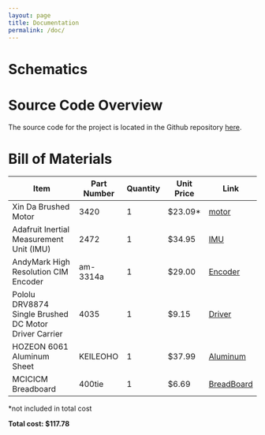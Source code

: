 ```yaml
---
layout: page
title: Documentation
permalink: /doc/
---
```


# Schematics
<!-- Include images of the schematics for your system. They should follow best practices for schematic drawings with all parts and pins clearly labeled. You may draw your schematics either with a software tool or neatly by hand. -->

# Source Code Overview
<!-- This section should include information to describe the organization of the code base and highlight how the code connects. -->

The source code for the project is located in the Github repository [here](https://github.com/joshbrake/example-project-portfolio/tree/main/src).

# Bill of Materials
<!-- The bill of materials should include all the parts used in your project along with the prices and links.  -->

| Item | Part Number | Quantity | Unit Price | Link |
| ---- | ----------- | ----- | ---- | ---- |
| Xin Da Brushed Motor | 3420 | 1 | $23.09* | [motor](https://www.amazon.com/Electric-Motor-Acogedor-Permanent-Magnet/dp/B07GT1CRHP/ref=asc_df_B07GT1CRHP/?tag=hyprod-20&linkCode=df0&hvadid=563721192637&hvpos=&hvnetw=g&hvrand=9506774832461316846&hvpone=&hvptwo=&hvqmt=&hvdev=c&hvdvcmdl=&hvlocint=&hvlocphy=9031250&hvtargid=pla-850857892696&psc=1)|
| Adafruit Inertial Measurement Unit (IMU) | 2472 | 1 |$34.95 | [IMU](https://www.andymark.com/products/cimcoder-encoder-cim-motor-high-resolution) |
| AndyMark High Resolution CIM Encoder | am-3314a | 1 | $29.00 | [Encoder](https://www.adafruit.com/product/3317) |
| Pololu DRV8874 Single Brushed DC Motor Driver Carrier |  4035 | 1 | $9.15 | [Driver](https://www.pololu.com/product/4035)|
| HOZEON 6061 Aluminum Sheet | KEILEOHO | 1 | $37.99 |  [Aluminum](https://www.adafruit.com/product/3317) |
| MCICICM Breadboard|  400tie | 1 | $6.69 |  [BreadBoard](https://www.adafruit.com/product/3317) |
*not included in total cost

**Total cost: $117.78**
